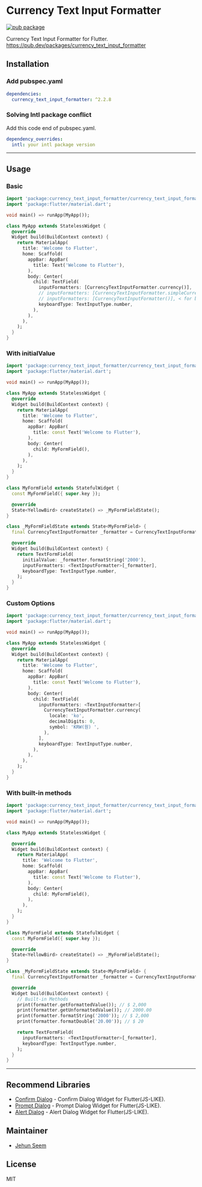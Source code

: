 # Currency Text Input Formatter

[![pub package](https://img.shields.io/pub/v/currency_text_input_formatter.svg)](https://pub.dartlang.org/packages/currency_text_input_formatter)

Currency Text Input Formatter for Flutter.
https://pub.dev/packages/currency_text_input_formatter

## Installation

### Add pubspec.yaml
``` yaml
dependencies:
  currency_text_input_formatter: ^2.2.8
```
### Solving Intl package conflict
Add this code end of pubspec.yaml.
``` yaml
dependency_overrides:
  intl: your intl package version
```

---
## Usage

### Basic
``` dart
import 'package:currency_text_input_formatter/currency_text_input_formatter.dart';
import 'package:flutter/material.dart';

void main() => runApp(MyApp());

class MyApp extends StatelessWidget {
  @override
  Widget build(BuildContext context) {
    return MaterialApp(
      title: 'Welcome to Flutter',
      home: Scaffold(
        appBar: AppBar(
          title: Text('Welcome to Flutter'),
        ),
        body: Center(
          child: TextField(
            inputFormatters: [CurrencyTextInputFormatter.currency()],
            // inputFormatters: [CurrencyTextInputFormatter.simpleCurrency()], < for simple
            // inputFormatters: [CurrencyTextInputFormatter()], < for basic
            keyboardType: TextInputType.number,
          ),
        ),
      ),
    );
  }
}
```

### With initialValue
``` dart
import 'package:currency_text_input_formatter/currency_text_input_formatter.dart';
import 'package:flutter/material.dart';

void main() => runApp(MyApp());

class MyApp extends StatelessWidget {
  @override
  Widget build(BuildContext context) {
    return MaterialApp(
      title: 'Welcome to Flutter',
      home: Scaffold(
        appBar: AppBar(
          title: const Text('Welcome to Flutter'),
        ),
        body: Center(
          child: MyFormField(),
        ),
      ),
    );
  }
}

class MyFormField extends StatefulWidget {
  const MyFormField({ super.key });

  @override
  State<YellowBird> createState() => _MyFormFieldState();
}

class _MyFormFieldState extends State<MyFormField> {
  final CurrencyTextInputFormatter _formatter = CurrencyTextInputFormatter.currency();

  @override
  Widget build(BuildContext context) {
    return TextFormField(
      initialValue: _formatter.formatString('2000'),
      inputFormatters: <TextInputFormatter>[_formatter],
      keyboardType: TextInputType.number,
    );
  }
}
```

### Custom Options
``` dart
import 'package:currency_text_input_formatter/currency_text_input_formatter.dart';
import 'package:flutter/material.dart';

void main() => runApp(MyApp());

class MyApp extends StatelessWidget {
  @override
  Widget build(BuildContext context) {
    return MaterialApp(
      title: 'Welcome to Flutter',
      home: Scaffold(
        appBar: AppBar(
          title: const Text('Welcome to Flutter'),
        ),
        body: Center(
          child: TextField(
            inputFormatters: <TextInputFormatter>[
              CurrencyTextInputFormatter.currency(
                locale: 'ko',
                decimalDigits: 0,
                symbol: 'KRW(원) ',
              ),
            ],
            keyboardType: TextInputType.number,
          ),
        ),
      ),
    );
  }
}
```

### With built-in methods
``` dart
import 'package:currency_text_input_formatter/currency_text_input_formatter.dart';
import 'package:flutter/material.dart';

void main() => runApp(MyApp());

class MyApp extends StatelessWidget {

  @override
  Widget build(BuildContext context) {
    return MaterialApp(
      title: 'Welcome to Flutter',
      home: Scaffold(
        appBar: AppBar(
          title: const Text('Welcome to Flutter'),
        ),
        body: Center(
          child: MyFormField(),
        ),
      ),
    );
  }
}

class MyFormField extends StatefulWidget {
  const MyFormField({ super.key });

  @override
  State<YellowBird> createState() => _MyFormFieldState();
}

class _MyFormFieldState extends State<MyFormField> {
  final CurrencyTextInputFormatter _formatter = CurrencyTextInputFormatter.currency();

  @override
  Widget build(BuildContext context) {
    // Built-in Methods
    print(formatter.getFormattedValue()); // $ 2,000
    print(formatter.getUnformattedValue()); // 2000.00
    print(formatter.formatString('2000')); // $ 2,000
    print(formatter.formatDouble('20.00')); // $ 20

    return TextFormField(
      inputFormatters: <TextInputFormatter>[_formatter],
      keyboardType: TextInputType.number,
    );
  }
}
```
---
## Recommend Libraries

- [Confirm Dialog](https://github.com/gtgalone/confirm_dialog) - Confirm Dialog Widget for Flutter(JS-LIKE).
- [Prompt Dialog](https://github.com/gtgalone/prompt_dialog) - Prompt Dialog Widget for Flutter(JS-LIKE).
- [Alert Dialog](https://github.com/gtgalone/alert_dialog) - Alert Dialog Widget for Flutter(JS-LIKE).

## Maintainer

- [Jehun Seem](https://github.com/gtgalone)

## License

MIT
